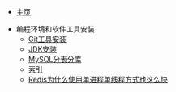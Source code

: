 * [主页]()

- 编程环境和软件工具安装
  - [Git工具安装](编程环境和软件工具安装/Git工具安装.md)
  - [JDK安装](编程环境和软件工具安装/JDK安装.md)
  - [MySQL分表分库](数据库/MySql_distributed.md)
  - [索引](数据库/MySql_index.md/JDK安装.md)
  - [Redis为什么使用单进程单线程方式也这么快](数据库/Redis_hot.md/JDK安装.md)